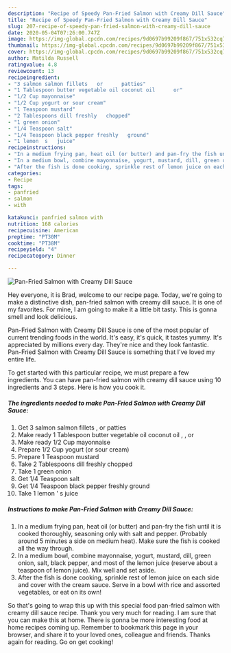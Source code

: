 ```yaml
---
description: "Recipe of Speedy Pan-Fried Salmon with Creamy Dill Sauce"
title: "Recipe of Speedy Pan-Fried Salmon with Creamy Dill Sauce"
slug: 207-recipe-of-speedy-pan-fried-salmon-with-creamy-dill-sauce
date: 2020-05-04T07:26:00.747Z
image: https://img-global.cpcdn.com/recipes/9d0697b99209f867/751x532cq70/pan-fried-salmon-with-creamy-dill-sauce-recipe-main-photo.jpg
thumbnail: https://img-global.cpcdn.com/recipes/9d0697b99209f867/751x532cq70/pan-fried-salmon-with-creamy-dill-sauce-recipe-main-photo.jpg
cover: https://img-global.cpcdn.com/recipes/9d0697b99209f867/751x532cq70/pan-fried-salmon-with-creamy-dill-sauce-recipe-main-photo.jpg
author: Matilda Russell
ratingvalue: 4.8
reviewcount: 13
recipeingredient:
- "3 salmon salmon fillets   or      patties"
- "1 Tablespoon butter vegetable oil coconut oil      or"
- "1/2 Cup mayonnaise"
- "1/2 Cup yogurt or sour cream"
- "1 Teaspoon mustard"
- "2 Tablespoons dill freshly   chopped"
- "1 green onion"
- "1/4 Teaspoon salt"
- "1/4 Teaspoon black pepper freshly   ground"
- "1 lemon  s   juice"
recipeinstructions:
- "In a medium frying pan, heat oil (or butter) and pan-fry the fish until it is cooked thoroughly, seasoning only with salt and pepper. (Probably around 5 minutes a side on medium heat). Make sure the fish is cooked all the way through."
- "In a medium bowl, combine mayonnaise, yogurt, mustard, dill, green onion, salt, black pepper, and most of the lemon juice (reserve about a teaspoon of lemon juice). Mix well and set aside."
- "After the fish is done cooking, sprinkle rest of lemon juice on each side and cover with the cream sauce. Serve in a bowl with rice and assorted vegetables, or eat on its own!"
categories:
- Recipe
tags:
- panfried
- salmon
- with

katakunci: panfried salmon with 
nutrition: 168 calories
recipecuisine: American
preptime: "PT30M"
cooktime: "PT38M"
recipeyield: "4"
recipecategory: Dinner

---
```



![Pan-Fried Salmon with Creamy Dill Sauce](https://img-global.cpcdn.com/recipes/9d0697b99209f867/751x532cq70/pan-fried-salmon-with-creamy-dill-sauce-recipe-main-photo.jpg)

Hey everyone, it is Brad, welcome to our recipe page. Today, we're going to make a distinctive dish, pan-fried salmon with creamy dill sauce. It is one of my favorites. For mine, I am going to make it a little bit tasty. This is gonna smell and look delicious.



Pan-Fried Salmon with Creamy Dill Sauce is one of the most popular of current trending foods in the world. It's easy, it's quick, it tastes yummy. It's appreciated by millions every day. They're nice and they look fantastic. Pan-Fried Salmon with Creamy Dill Sauce is something that I've loved my entire life.


To get started with this particular recipe, we must prepare a few ingredients. You can have pan-fried salmon with creamy dill sauce using 10 ingredients and 3 steps. Here is how you cook it.

<!--inarticleads1-->

##### The ingredients needed to make Pan-Fried Salmon with Creamy Dill Sauce:

1. Get 3 salmon salmon fillets ,  or      patties
1. Make ready 1 Tablespoon butter vegetable oil coconut oil ,   ,  or
1. Make ready 1/2 Cup mayonnaise
1. Prepare 1/2 Cup yogurt (or sour cream)
1. Prepare 1 Teaspoon mustard
1. Take 2 Tablespoons dill freshly   chopped
1. Take 1 green onion
1. Get 1/4 Teaspoon salt
1. Get 1/4 Teaspoon black pepper freshly   ground
1. Take 1 lemon &#39; s   juice




<!--inarticleads2-->

##### Instructions to make Pan-Fried Salmon with Creamy Dill Sauce:

1. In a medium frying pan, heat oil (or butter) and pan-fry the fish until it is cooked thoroughly, seasoning only with salt and pepper. (Probably around 5 minutes a side on medium heat). Make sure the fish is cooked all the way through.
1. In a medium bowl, combine mayonnaise, yogurt, mustard, dill, green onion, salt, black pepper, and most of the lemon juice (reserve about a teaspoon of lemon juice). Mix well and set aside.
1. After the fish is done cooking, sprinkle rest of lemon juice on each side and cover with the cream sauce. Serve in a bowl with rice and assorted vegetables, or eat on its own!




So that's going to wrap this up with this special food pan-fried salmon with creamy dill sauce recipe. Thank you very much for reading. I am sure that you can make this at home. There is gonna be more interesting food at home recipes coming up. Remember to bookmark this page in your browser, and share it to your loved ones, colleague and friends. Thanks again for reading. Go on get cooking!
